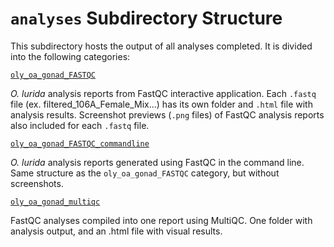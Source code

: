# `analyses` Subdirectory Structure
This subdirectory hosts the output of all analyses completed. It is divided into the following categories:

[`oly_oa_gonad_FASTQC`](https://github.com/yaaminiv/yaaminiv-fish546-2016/tree/master/analyses/oly_oa_gonad_FASTQC)

*O. lurida* analysis reports from FastQC interactive application. Each `.fastq` file (ex. filtered_106A_Female_Mix...) has its own folder and `.html` file with analysis results. Screenshot previews (`.png` files) of FastQC analysis reports also included for each `.fastq` file.

[`oly_oa_gonad_FASTQC_commandline`](https://github.com/yaaminiv/yaaminiv-fish546-2016/tree/master/analyses/oly_oa_gonad_FastQC_commandline)

*O. lurida* analysis reports generated using FastQC in the command line. Same structure as the `oly_oa_gonad_FASTQC` category, but without screenshots.

[`oly_oa_gonad_multiqc`](https://github.com/yaaminiv/yaaminiv-fish546-2016/tree/master/analyses/oly_oa_gonad_MultiQC)

FastQC analyses compiled into one report using MultiQC. One folder with analysis output, and an .html file with visual results.

